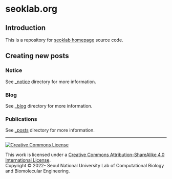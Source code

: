 # seoklab.org

## Introduction

This is a repository for [seoklab homepage](https://seoklab.org) source code.

## Creating new posts

### Notice

See [\_notice](_notice/README.md) directory for more information.

### Blog

See [\_blog](_blog/README.md) directory for more information.

### Publications

See [\_posts](_posts/README.md) directory for more information.

---

<a target="_blank" rel="license noopener noreferrer" href="http://creativecommons.org/licenses/by-sa/4.0/">
<img alt="Creative Commons License" style="border-width:0"
	src="https://i.creativecommons.org/l/by-sa/4.0/88x31.png" /></a>

This work is licensed under a
<a target="_blank" rel="license noopener noreferrer" href="http://creativecommons.org/licenses/by-sa/4.0/"> Creative
Commons Attribution-ShareAlike 4.0 International License</a>.  
Copyright &copy; 2022- Seoul National University Lab of Computational Biology
and Biomolecular Engineering.
